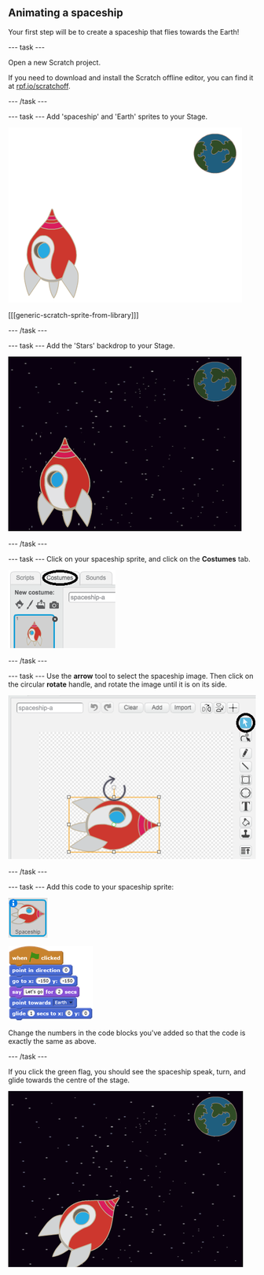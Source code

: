 ## Animating a spaceship

Your first step will be to create a spaceship that flies towards the Earth!

--- task ---

Open a new Scratch project.

If you need to download and install the Scratch offline editor, you can find it at [rpf.io/scratchoff](http://rpf.io/scratchoff).

--- /task ---

--- task ---
Add 'spaceship' and 'Earth' sprites to your Stage.

![Spaceship and Earth sprites](images/space-sprites.png)

[[[generic-scratch-sprite-from-library]]]

--- /task ---

--- task ---
Add the 'Stars' backdrop to your Stage.

![A space backdrop](images/space-backdrop.png)

--- /task ---

--- task ---
Click on your spaceship sprite, and click on the **Costumes** tab.

![Sprite costume](images/space-costume.png)

--- /task ---

--- task ---
Use the **arrow** tool to select the spaceship image. Then click on the circular **rotate** handle, and rotate the image until it is on its side.

![Rotating a costume](images/space-rotate.png)

--- /task ---

--- task ---
Add this code to your spaceship sprite:

![Spaceship sprite](images/sprite-spaceship.png)

![blocks_1545231881_6717746](images/blocks_1545231881_6717746.png)

Change the numbers in the code blocks you've added so that the code is exactly the same as above.

--- /task ---

If you click the green flag, you should see the spaceship speak, turn, and glide towards the centre of the stage.

![Testing a spaceship animation](images/space-animate-stage.png)
